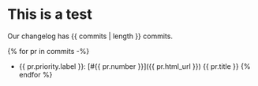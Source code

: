 # This is a test

Our changelog has {{ commits | length }} commits.

{% for pr in commits -%}
- {{ pr.priority.label }}: [#{{ pr.number }}]({{ pr.html_url }}) {{ pr.title }} 
{% endfor %}
